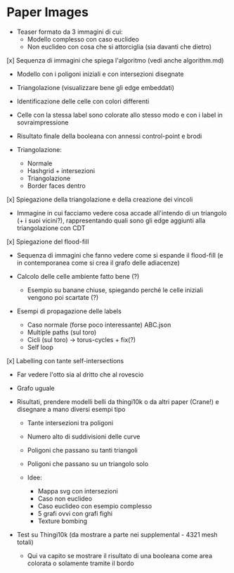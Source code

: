 # Paper Images
- Teaser formato da 3 immagini di cui:
  - Modello complesso con caso euclideo
  - Non euclideo con cosa che si attorciglia (sia davanti che dietro)

[x] Sequenza di immagini che spiega l'algoritmo (vedi anche algorithm.md)
  - Modello con i poligoni iniziali e con intersezioni disegnate
  - Triangolazione (visualizzare bene gli edge embeddati)
  - Identificazione delle celle con colori differenti
  - Celle con la stessa label sono colorate allo stesso modo e con i label in sovraimpressione
  - Risultato finale della booleana con annessi control-point e brodi 
  
- Triangolazione:
  - Normale
  - Hashgrid + intersezioni
  - Triangolazione
  - Border faces dentro

[x] Spiegazione della triangolazione e della creazione dei vincoli
  - Immagine in cui facciamo vedere cosa accade all'intendo di un triangolo (+ i suoi vicini?), rappresentando quali sono gli edge aggiunti alla triangolazione con CDT

[x] Spiegazione del flood-fill
  - Sequenza di immagini che fanno vedere come si espande il flood-fill (e in contemporanea come si crea il grafo delle adiacenze)

- Calcolo delle celle ambiente fatto bene (?)
  - Esempio su banane chiuse, spiegando perché le celle iniziali vengono poi scartate (?)

- Esempi di propagazione delle labels
  - Caso normale (forse poco interessante) ABC.json 
  - Multiple paths (sul toro)
  - Cicli (sul toro) -> torus-cycles + fix(?)
  - Self loop 

[x] Labelling con tante self-intersections
  - Far vedere l'otto sia al dritto che al rovescio 
  - Grafo uguale

- Risultati, prendere modelli belli da thingi10k o da altri paper (Crane!) e disegnare a mano diversi esempi tipo
  - Tante intersezioni tra poligoni
  - Numero alto di suddivisioni delle curve
  - Poligoni che passano su tanti triangoli
  - Poligoni che passano su un triangolo solo

  - Idee:
    - Mappa svg con intersezioni 
    - Caso non euclideo
    - Caso euclideo con esempio complesso
    - 5 grafi ovvi con grafi fighi
    - Texture bombing

- Test su Thingi10k (da mostrare a parte nei supplemental - 4321 mesh totali)
  - Qui va capito se mostrare il risultato di una booleana come area colorata o solamente tramite il bordo 


